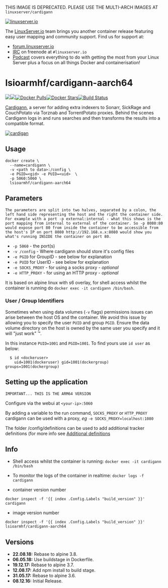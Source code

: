 [linuxserverurl]: https://linuxserver.io
[forumurl]: https://forum.linuxserver.io
[ircurl]: https://www.linuxserver.io/irc/
[podcasturl]: https://www.linuxserver.io/podcast/
[appurl]: https://github.com/cardigann/cardigann
[hub]: https://hub.docker.com/r/lsioarmhf/cardigann-aarch64/

THIS IMAGE IS DEPRECATED. PLEASE USE THE MULTI-ARCH IMAGES AT `linuxserver/cardigann`

[![linuxserver.io](https://raw.githubusercontent.com/linuxserver/docker-templates/master/linuxserver.io/img/linuxserver_medium.png)][linuxserverurl]

The [LinuxServer.io][linuxserverurl] team brings you another container release featuring easy user mapping and community support. Find us for support at:
* [forum.linuxserver.io][forumurl]
* [IRC][ircurl] on freenode at `#linuxserver.io`
* [Podcast][podcasturl] covers everything to do with getting the most from your Linux Server plus a focus on all things Docker and containerisation!

# lsioarmhf/cardigann-aarch64
[![](https://images.microbadger.com/badges/version/lsioarmhf/cardigann-aarch64.svg)](https://microbadger.com/images/lsioarmhf/cardigann-aarch64 "Get your own version badge on microbadger.com")[![](https://images.microbadger.com/badges/image/lsioarmhf/cardigann-aarch64.svg)](http://microbadger.com/images/lsioarmhf/cardigann-aarch64 "Get your own image badge on microbadger.com")[![Docker Pulls](https://img.shields.io/docker/pulls/lsioarmhf/cardigann-aarch64.svg)][hub][![Docker Stars](https://img.shields.io/docker/stars/lsioarmhf/cardigann-aarch64.svg)][hub][![Build Status](https://ci.linuxserver.io/buildStatus/icon?job=Docker-Builders/arm64/arm64-cardigann)](https://ci.linuxserver.io/job/Docker-Builders/job/arm64/job/arm64-cardigann/)

[Cardigann][appurl], a server for adding extra indexers to Sonarr, SickRage and CouchPotato via Torznab and TorrentPotato proxies. Behind the scenes Cardigann logs in and runs searches and then transforms the results into a compatible format. 

[![cardigan](https://raw.githubusercontent.com/linuxserver/docker-templates/master/linuxserver.io/img/cardigan.png)][appurl]

## Usage

```
docker create \
  --name=cardigann \
  -v <path to data>:/config \
  -e PGID=<gid> -e PUID=<uid>  \
  -p 5060:5060 \
  lsioarmhf/cardigann-aarch64

```

## Parameters

`The parameters are split into two halves, separated by a colon, the left hand side representing the host and the right the container side. 
For example with a port -p external:internal - what this shows is the port mapping from internal to external of the container.
So -p 8080:80 would expose port 80 from inside the container to be accessible from the host's IP on port 8080
http://192.168.x.x:8080 would show you what's running INSIDE the container on port 80.`



* `-p 5060` - the port(s)
* `-v /config` - Where cardigann should store it's config files
* `-e PGID` for GroupID - see below for explanation
* `-e PUID` for UserID - see below for explanation
* `-e SOCKS_PROXY` - for using a socks proxy - *optional*
* `-e HTTP_PROXY` - for using an HTTP proxy - *optional*

It is based on alpine linux with s6 overlay, for shell access whilst the container is running do `docker exec -it cardigann /bin/bash`.

### User / Group Identifiers

Sometimes when using data volumes (`-v` flags) permissions issues can arise between the host OS and the container. We avoid this issue by allowing you to specify the user `PUID` and group `PGID`. Ensure the data volume directory on the host is owned by the same user you specify and it will "just work" ™.

In this instance `PUID=1001` and `PGID=1001`. To find yours use `id user` as below:

```
  $ id <dockeruser>
    uid=1001(dockeruser) gid=1001(dockergroup) groups=1001(dockergroup)
```

## Setting up the application
`IMPORTANT... THIS IS THE ARM64 VERSION`

Configure via the webui at `<your-ip>:5060`

By adding a variable to the run command, `SOCKS_PROXY` or `HTTP_PROXY` cardigann can be used with a proxy, *eg* `-e SOCKS_PROXY=localhost:1080`

The folder /config/definitions can be used to add additional tracker definitions (for more info see [Additional definitions](https://github.com/cardigann/cardigann#definitions)

## Info

* Shell access whilst the container is running: `docker exec -it cardigann /bin/bash`
* To monitor the logs of the container in realtime: `docker logs -f cardigann`

* container version number 

`docker inspect -f '{{ index .Config.Labels "build_version" }}' cardigann`

* image version number

`docker inspect -f '{{ index .Config.Labels "build_version" }}' lsioarmhf/cardigann-aarch64`

## Versions

+ **22.08.18:** Rebase to alpine 3.8.
+ **06.05.18:** Use buildstage in Dockerfile.
+ **19.12.17:** Rebase to alpine 3.7.
+ **12.08.17:** Add npm install to build stage.
+ **31.05.17:** Rebase to alpine 3.6.
+ **08.12.16:** Initial Release.
